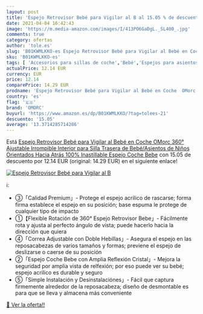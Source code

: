 ```yaml
---
layout: post
title: 'Espejo Retrovisor Bebé para Vigilar al B al 15.05 % de descuento'
date: 2021-04-04 16:42:43
image: 'https://m.media-amazon.com/images/I/413PO6GaDgL._SL400_.jpg'
comments: true
category: ofertas
author: 'tole.es'
slug: 'B01KWMLKKO-es Espejo Retrovisor Bebé para Vigilar al Bebé en Coche OMorc...'
sku: 'B01KWMLKKO-es'
tags: [ 'Accesorios para sillas de coche','Bebé','Espejos para asientos traseros','Sillas de coche y accesorios','bebe','bebé','omorc', ]
actualPrice: 12.14 EUR
currency: EUR
price: 12.14
comparePrice: 14.29 EUR
prodname: 'Espejo Retrovisor Bebé para Vigilar al Bebé en Coche  OMorc 360° Ajustable Irrompible Interior para Silla Trasera de Bebé/Asientos de Niños Orientados Hacia Atrás 100% Inastillable Espejo Coche Bebe'
country: 'es'
flag: '🇪🇸'
brand: 'OMORC'
buyurl: 'https://www.amazon.es/dp/B01KWMLKKO/?tag=tolees-21'
descuento: '15.05'
average: '13.3714285714286'
---
```


Está [Espejo Retrovisor Bebé para Vigilar al Bebé en Coche  OMorc 360° Ajustable Irrompible Interior para Silla Trasera de Bebé/Asientos de Niños Orientados Hacia Atrás 100% Inastillable Espejo Coche Bebe](https://www.amazon.es/dp/B01KWMLKKO/?tag=tolees-21) con 15.05 de descuento por 12.14 EUR (original: 14.29 EUR) en el siguiente enlace!

[![Espejo Retrovisor Bebé para Vigilar al B](https://m.media-amazon.com/images/I/413PO6GaDgL._SL400_.jpg)](https://www.amazon.es/dp/B01KWMLKKO/?tag=tolees-21)

ℹ️:

- ③「Calidad Premium」- Protege el espejo acrilico de rascarse; forma firma establece el espejo en su posición; base espuma le protege de cualquier tipo de impacto
- ①【Flexible Rotación de 360° Espejo Retrovisor Bebe」- Fácilmente rota y ajusta al perfecto ángulo de vista; puede hacerlo hacia la dirección que quiera
- ④「Correa Adjustable con Doble Hebillas」- Asegura el espejo en las reposacabezas de varios tamaños y formas; previene el espejo de deslizarse o caerse de su posición
- ②「Espejo Coche Bebe con Amplia Reflexión Cristal」- Mejora la seguridad por amplia vista de relfexión; por eso puede ver su bebé; espejo acrilico es durable y seguro
- ⑤「Simple Instalación y Desinstalaciónes」- Fácil que captura firmemente alrededor de la reposacabeza; diseño de desmontable es para que se lleva y almacena más conveniente

[🛒 Ver la oferta!!](https://www.amazon.es/dp/B01KWMLKKO/?tag=tolees-21)
